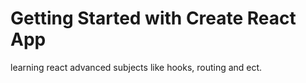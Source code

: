# Getting Started with Create React App

learning react advanced subjects like hooks, routing and ect.

